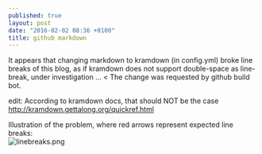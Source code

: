 ```yaml
---
published: true
layout: post
date: "2016-02-02 08:36 +0100"
title: github markdown
---
```



It appears that changing markdown to kramdown (in config.yml) broke line breaks of this blog, as if kramdown does not support double-space as line-break, under investigation ... < The change was requested by github build bot.

edit: According to kramdown docs, that should NOT be the case  
<http://kramdown.gettalong.org/quickref.html>

Illustration of the problem, where red arrows represent expected line breaks:  
![linebreaks.png]({{site.baseurl}}/media/linebreaks.png)


